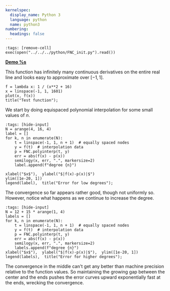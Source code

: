 ```yaml
---
kernelspec:
  display_name: Python 3
  language: python
  name: python3
numbering:
  headings: false
---
```

```{code-cell}
:tags: [remove-cell]
exec(open("../../../python/FNC_init.py").read())
```
[**Demo %s**](#demo-stability-runge)

This function has infinitely many continuous derivatives on the entire real line and looks easy to approximate over $[-1,1]$.

```{code-cell} 
f = lambda x: 1 / (x**2 + 16)
x = linspace(-1, 1, 1601)
plot(x, f(x))
title("Test function");
```

We start by doing equispaced polynomial interpolation for some small values of $n$.

```{code-cell} 
:tags: [hide-input]
N = arange(4, 16, 4)
label = []
for k, n in enumerate(N):
    t = linspace(-1, 1, n + 1)  # equally spaced nodes
    y = f(t)  # interpolation data
    p = FNC.polyinterp(t, y)
    err = abs(f(x) - p(x))
    semilogy(x, err, ".", markersize=2)
    label.append(f"degree {n}")

xlabel("$x$"),  ylabel("$|f(x)-p(x)|$")
ylim([1e-20, 1])
legend(label),  title("Error for low degrees");
```

The convergence so far appears rather good, though not uniformly so. However, notice what happens as we continue to increase the degree.

```{code-cell} 
:tags: [hide-input]
N = 12 + 15 * arange(1, 4)
labels = []
for k, n in enumerate(N):
    t = linspace(-1, 1, n + 1)  # equally spaced nodes
    y = f(t)  # interpolation data
    p = FNC.polyinterp(t, y)
    err = abs(f(x) - p(x))
    semilogy(x, err, ".", markersize=2)
    labels.append(f"degree {n}")
xlabel("$x$"),  ylabel("$|f(x)-p(x)|$"),  ylim([1e-20, 1])
legend(labels),  title("Error for higher degrees");
```

The convergence in the middle can't get any better than machine precision relative to the function values. So maintaining the growing gap between the center and the ends pushes the error curves upward exponentially fast at the ends, wrecking the convergence.
